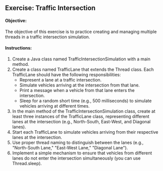 ## Exercise: Traffic Intersection

#### Objective:

The objective of this exercise is to practice creating and managing multiple threads in a traffic intersection simulation.

#### Instructions:

1.	Create a Java class named TrafficIntersectionSimulation with a main method.
2.	Create a class named TrafficLane that extends the Thread class. Each TrafficLane should have the following responsibilities:
    -	Represent a lane at a traffic intersection.
    -	Simulate vehicles arriving at the intersection from that lane.
    -	Print a message when a vehicle from that lane enters the intersection.
    -	Sleep for a random short time (e.g., 500 milliseconds) to simulate vehicles arriving at different times.
3.	In the main method of the TrafficIntersectionSimulation class, create at least three instances of the TrafficLane class, representing different lanes at the intersection (e.g., North-South, East-West, and Diagonal lanes).
4.	Start each TrafficLane to simulate vehicles arriving from their respective lanes at the intersection.
5.	Use proper thread naming to distinguish between the lanes (e.g., "North-South Lane," "East-West Lane," "Diagonal Lane").
6.	Implement a simple mechanism to ensure that vehicles from different lanes do not enter the intersection simultaneously (you can use Thread.sleep).
